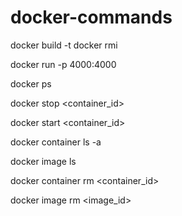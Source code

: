 # docker-commands

docker build -t <image-name>
docker rmi <image-id>

docker run -p 4000:4000 <image-name>

docker ps

docker stop <container_id>

docker start <container_id>

docker container ls -a

docker image ls

docker container rm <container_id>

docker image rm <image_id>

